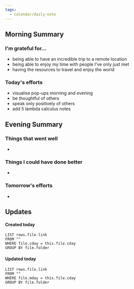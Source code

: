 ```yaml
---
tags:
  - calendar/daily-note
---
```


## Morning Summary

### I'm grateful for...

- being able to have an incredible trip to a remote location
- being able to enjoy my time with people I've only just met
- having the resources to travel and enjoy the world

### Today's efforts

- visualise pop-ups morning and evening
- be thoughtful of others
- speak only positively of others
- add 5 lambda calculus notes

## Evening Summary

### Things that went well

-

### Things I could have done better

-

### Tomorrow's efforts

-

## Updates

#### Created today

```dataview
LIST rows.file.link
FROM ""
WHERE file.cday = this.file.cday
GROUP BY file.folder
```

#### Updated today

```dataview
LIST rows.file.link
FROM ""
WHERE file.mday = this.file.cday
GROUP BY file.folder
```

